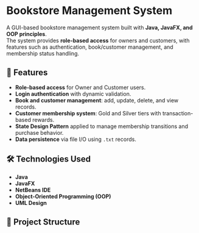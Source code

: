 # Bookstore Management System

A GUI-based bookstore management system built with **Java, JavaFX, and OOP principles**.  
The system provides **role-based access** for owners and customers, with features such as authentication, book/customer management, and membership status handling.  

## 🚀 Features
- **Role-based access** for Owner and Customer users.  
- **Login authentication** with dynamic validation.  
- **Book and customer management**: add, update, delete, and view records.  
- **Customer membership system**: Gold and Silver tiers with transaction-based rewards.  
- **State Design Pattern** applied to manage membership transitions and purchase behavior.  
- **Data persistence** via file I/O using `.txt` records.  

## 🛠️ Technologies Used
- **Java**  
- **JavaFX**  
- **NetBeans IDE**  
- **Object-Oriented Programming (OOP)**  
- **UML Design**  

## 📂 Project Structure
